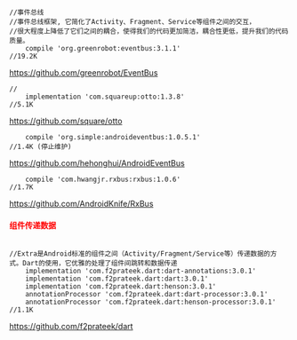 

```

//事件总线
//事件总线框架, 它简化了Activity、Fragment、Service等组件之间的交互，
//很大程度上降低了它们之间的耦合，使得我们的代码更加简洁，耦合性更低，提升我们的代码质量。
    compile 'org.greenrobot:eventbus:3.1.1'
//19.2K
```
https://github.com/greenrobot/EventBus      

```
//
    implementation 'com.squareup:otto:1.3.8'
//5.1K
```
https://github.com/square/otto      

```
	compile 'org.simple:androideventbus:1.0.5.1'
//1.4K (停止维护)
```
https://github.com/hehonghui/AndroidEventBus    

```
    compile 'com.hwangjr.rxbus:rxbus:1.0.6'
//1.7K
```
https://github.com/AndroidKnife/RxBus

#### <font color="#ff0000">组件传递数据</font>
```

//Extra是Android标准的组件之间（Activity/Fragment/Service等）传递数据的方式。Dart的使用，它优雅的处理了组件间跳转和数据传递
    implementation 'com.f2prateek.dart:dart-annotations:3.0.1'
    implementation 'com.f2prateek.dart:dart:3.0.1'
    implementation 'com.f2prateek.dart:henson:3.0.1'
    annotationProcessor 'com.f2prateek.dart:dart-processor:3.0.1'
    annotationProcessor 'com.f2prateek.dart:henson-processor:3.0.1'
//1.1K
```
https://github.com/f2prateek/dart       


















